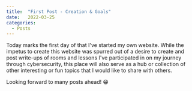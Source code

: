 ```yaml
---
title:  "First Post - Creation & Goals"
date:   2022-03-25
categories:
  - Posts
---
```


Today marks the first day of that I've started my own website. While the impetus to create this website was spurred out of a desire to create and post write-ups of rooms and lessons I've participated in on my journey through cybersecurity, this place will also serve as a hub or collection of other interesting or fun topics that I would like to share with others.

Looking forward to many posts ahead! 😁